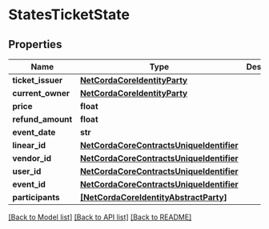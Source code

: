 # StatesTicketState

## Properties
Name | Type | Description | Notes
------------ | ------------- | ------------- | -------------
**ticket_issuer** | [**NetCordaCoreIdentityParty**](NetCordaCoreIdentityParty.md) |  | [optional] 
**current_owner** | [**NetCordaCoreIdentityParty**](NetCordaCoreIdentityParty.md) |  | [optional] 
**price** | **float** |  | [optional] 
**refund_amount** | **float** |  | [optional] 
**event_date** | **str** |  | [optional] 
**linear_id** | [**NetCordaCoreContractsUniqueIdentifier**](NetCordaCoreContractsUniqueIdentifier.md) |  | [optional] 
**vendor_id** | [**NetCordaCoreContractsUniqueIdentifier**](NetCordaCoreContractsUniqueIdentifier.md) |  | [optional] 
**user_id** | [**NetCordaCoreContractsUniqueIdentifier**](NetCordaCoreContractsUniqueIdentifier.md) |  | [optional] 
**event_id** | [**NetCordaCoreContractsUniqueIdentifier**](NetCordaCoreContractsUniqueIdentifier.md) |  | [optional] 
**participants** | [**[NetCordaCoreIdentityAbstractParty]**](NetCordaCoreIdentityAbstractParty.md) |  | [optional] 

[[Back to Model list]](../README.md#documentation-for-models) [[Back to API list]](../README.md#documentation-for-api-endpoints) [[Back to README]](../README.md)


